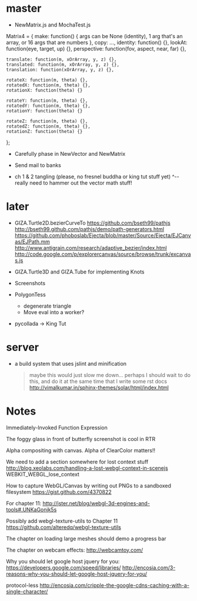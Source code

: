 # master

- NewMatrix.js and MochaTest.js

Matrix4 = {
    make: function() { args can be None (identity), 1 arg that's an array, or 16 args that are numbers },
    copy: ...,
    identity: function() {},
    lookAt: function(eye, target, up) {},
    perspective: function(fov, aspect, near, far) {},
    
    translate: function(m, xOrArray, y, z) {},
    translated: function(m, xOrArray, y, z) {},
    translation: function(xOrArray, y, z) {},
    
    rotateX: function(m, theta) {},
    rotatedX: function(m, theta) {},
    rotationX: function(theta) {}

    rotateY: function(m, theta) {},
    rotatedY: function(m, theta) {},
    rotationY: function(theta) {}

    rotateZ: function(m, theta) {},
    rotatedZ: function(m, theta) {},
    rotationZ: function(theta) {}
};

- Carefully phase in NewVector and NewMatrix

- Send mail to banks

- ch 1 & 2 tangling (please, no fresnel buddha or king tut stuff yet)
  ^-- really need to hammer out the vector math stuff!  

# later

- GIZA.Turtle2D.bezierCurveTo
    https://github.com/bseth99/pathjs
    http://bseth99.github.com/pathjs/demo/path-generators.html
    https://github.com/phoboslab/Ejecta/blob/master/Source/Ejecta/EJCanvas/EJPath.mm
    http://www.antigrain.com/research/adaptive_bezier/index.html
    http://code.google.com/p/explorercanvas/source/browse/trunk/excanvas.js

- GIZA.Turtle3D and GIZA.Tube for implementing Knots

- Screenshots

- PolygonTess
  - degenerate triangle
  - Move eval into a worker?
  
- pycollada -> King Tut

# server 

- a build system that uses jslint and minification
  > maybe this would just slow me down...
  > perhaps I should wait to do this, and do it at the same time
    that I write some rst docs
    http://vimalkumar.in/sphinx-themes/solar/html/index.html

# Notes

Immediately-Invoked Function Expression 

The foggy glass in front of butterfly screenshot is cool in RTR

Alpha compositing with canvas.  Alpha of ClearColor matters!!

We need to add a section somewhere for lost context stuff
http://blog.xeolabs.com/handling-a-lost-webgl-context-in-scenejs
WEBKIT_WEBGL_lose_context

How to capture WebGL/Canvas by writing out PNGs to a sandboxed filesystem
https://gist.github.com/4370822

For chapter 11:
http://jster.net/blog/webgl-3d-engines-and-tools#.UNKaGonjk5s

Possibly add webgl-texture-utils to Chapter 11
https://github.com/alteredq/webgl-texture-utils

The chapter on loading large meshes should demo a progress bar

The chapter on webcam effects:
http://webcamtoy.com/

Why you should let google host jquery for you:
https://developers.google.com/speed/libraries/
http://encosia.com/3-reasons-why-you-should-let-google-host-jquery-for-you/

protocol-less
http://encosia.com/cripple-the-google-cdns-caching-with-a-single-character/
